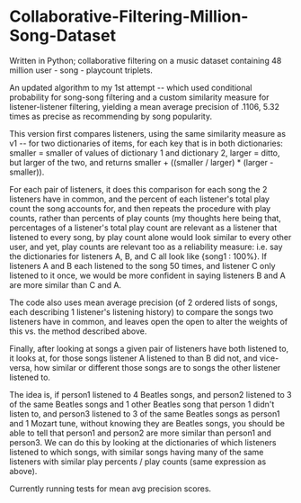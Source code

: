 # Collaborative-Filtering-Million-Song-Dataset
Written in Python; collaborative filtering on a music dataset containing 48 million user - song - playcount triplets.

An updated algorithm to my 1st attempt -- which used conditional probability for song-song filtering and a custom similarity measure for listener-listener filtering, yielding a mean average precision of .1106, 5.32 times as precise as recommending by song popularity. 

This version first compares listeners, using the same similarity measure as v1 -- for two dictionaries of items, for each key that is in both dictionaries: smaller = smaller of values of dictionary 1 and dictionary 2, larger = ditto, but larger of the two, and returns smaller + ((smaller / larger) * (larger - smaller)). 

For each pair of listeners, it does this comparison for each song the 2 listeners have in common, and the percent of each listener's total play count the song accounts for, and then repeats the procedure with play counts, rather than percents of play counts (my thoughts here being that, percentages of a listener's total play count are relevant as a listener that listened to every song, by play count alone would look similar to every other user, and yet, play counts are relevant too as a reliability measure: i.e. say the dictionaries for listeners A, B, and C all look like {song1 : 100%}. If listeners A and B each listened to the song 50 times, and listener C only listened to it once, we would be more confident in saying listeners B and A are more similar than C and A. 

The code also uses mean average precision (of 2 ordered lists of songs, each describing 1 listener's listening history) to compare the songs two listeners have in common, and leaves open the open to alter the weights of this vs. the method described above. 

Finally, after looking at songs a given pair of listeners have both listened to, it looks at, for those songs listener A listened to than B did not, and vice-versa, how similar or different those songs are to songs the other listener listened to.

The idea is, if person1 listened to 4 Beatles songs, and person2 listened to 3 of the same Beatles songs and 1 other Beatles song that person 1 didn't listen to, and person3 listened to 3 of the same Beatles songs as person1 and 1 Mozart tune, without knowing they are Beatles songs, you should be able to tell that person1 and person2 are more similar than person1 and person3. We can do this by looking at the dictionaries of which listeners listened to which songs, with similar songs having many of the same listeners with similar play percents / play counts (same expression as above).

Currently running tests for mean avg precision scores. 
